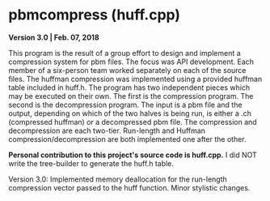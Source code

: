 # pbmcompress (huff.cpp)
**Version 3.0 | Feb. 07, 2018**

This program is the result of a group effort to design and implement a compression system for pbm files. The focus was API development. Each member of a six-person team worked separately on each of the source files. The huffman compression was implemented using a provided huffman table included in huff.h. The program has two independent pieces which may be executed on their own. The first is the compression program. The second is the decompression program. The input is a pbm file and the output, depending on which of the two halves is being run, is either a .ch (compressed huffman) or a decompressed pbm file. The compression and decompression are each two-tier. Run-length and Huffman compression/decompression are both implemented one after the other.

**Personal contribution to this project's source code is huff.cpp.** I did NOT write the tree-builder to generate the huff.h table.

Version 3.0: Implemented memory deallocation for the run-length compression vector passed to the huff function. Minor stylistic changes.
